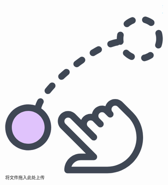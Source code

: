 <link rel="stylesheet" href="./css/style.css" />
<marquee><div><a style="background-color: none;color: #66ccff;font-size: 35px;">欢迎来到TeaBoss外链网盘,下面是文件列表,点击左边图片可下载可跳转预览,右方按钮分别可以删除和复制文件链接..请勿上传有违中华人民共和国相关法律规定的图片,后台有上传记录,如有发现,将上报给有关部门.</a></div></marquee>
  <input id="_ef" type="file" style="visibility:hidden;height: 0px" />
  <div class="droppable">
    <div class="list"></div>
    <div class="info">
      <div class="info-drag info-item">
        <svg class="info-svg" fill="#3f4754" xmlns="http://www.w3.org/2000/svg" viewBox="0 0 512 512">
          <path class="filled-ball" d="M149.332031 360.078125c0 41.238281-33.429687 74.667969-74.664062 74.667969C33.429688 434.746094 0 401.316406 0 360.078125c0-41.234375 33.429688-74.664063 74.667969-74.664063 41.234375 0 74.664062 33.429688 74.664062 74.664063zm0 0" fill="#e0c3fc" />
          <path class="ball" d="M220.332031 304.078125c0 41.238281-33.429687 74.667969-74.664062 74.667969C104.429688 378.746094 71 345.316406 71 304.078125c0-41.234375 33.429688-74.664063 74.667969-74.664063 41.234375 0 74.664062 33.429688 74.664062 74.664063zm0 0" fill="#8ec5fc" opacity="0" />
          <path class="hand" d="M331.734375 509.414062H202.667969c-5.890625 0-10.667969-4.78125-10.667969-10.667968 0-29.417969 23.9375-53.332032 53.332031-53.332032H262.25l-81.558594-81.558593c-12.96875-12.96875-12.96875-34.113281 0-47.082031 12.992188-12.949219 34.113282-12.949219 47.085938 0l19.132812 19.113281c1.625-3.625 3.90625-7.039063 6.890625-10.027344 7.40625-7.402344 18.050781-10.835937 28.203125-9.429687 1.21875-6.3125 4.246094-12.351563 9.132813-17.234376 9.320312-9.34375 22.824219-11.96875 34.496093-7.894531 1.554688-4.90625 4.289063-9.535156 8.167969-13.441406 12.972657-12.96875 34.113281-12.96875 47.085938 0l33.066406 33.089844C435.902344 332.902344 448 362.105469 448 393.167969c0 64.105469-52.160156 116.246093-116.265625 116.246093zm-116.585937-21.335937h116.585937c52.351563 0 94.933594-42.578125 94.933594-94.910156 0-25.367188-9.878907-49.214844-27.796875-67.113281l-33.070313-33.089844c-4.671875-4.671875-12.242187-4.671875-16.914062 0s-4.671875 12.246094 0 16.917968C350.953125 311.953125 352 314.683594 352 317.414062c0 2.730469-1.046875 5.460938-3.113281 7.550782-4.160157 4.160156-10.925781 4.160156-15.085938 0l-10.664062-10.667969c-4.671875-4.671875-12.246094-4.671875-16.917969 0-2.261719 2.242187-3.5 5.269531-3.5 8.449219 0 3.179687 1.238281 6.207031 3.5 8.449218l10.667969 10.664063C318.953125 343.953125 320 346.683594 320 349.414062c0 2.730469-1.046875 5.460938-3.113281 7.550782-4.160157 4.160156-10.925781 4.160156-15.085938 0l-16-16c-4.519531-4.5-12.394531-4.5-16.914062 0-2.261719 2.238281-3.5 5.269531-3.5 8.449218 0 3.175782 1.238281 6.164063 3.476562 8.445313l26.6875 26.691406c2.070313 2.066407 3.117188 4.796875 3.117188 7.527344s-1.046875 5.460937-3.117188 7.554687c-4.160156 4.160157-10.921875 4.160157-15.082031 0l-67.777344-67.777343c-4.671875-4.671875-12.242187-4.671875-16.914062 0-2.261719 2.238281-3.5 5.269531-3.5 8.449219 0 3.175781 1.238281 6.207031 3.5 8.445312l99.773437 99.777344c3.050781 3.050781 3.96875 7.636718 2.304688 11.625-1.640625 3.992187-5.546875 6.59375-9.855469 6.59375h-42.667969c-13.90625 0-25.769531 8.917968-30.183593 21.332031zm0 0" />
          <path d="M74.667969 434.746094C33.492188 434.746094 0 401.253906 0 360.078125c0-41.171875 33.492188-74.664063 74.667969-74.664063 41.171875 0 74.664062 33.492188 74.664062 74.664063 0 41.175781-33.492187 74.667969-74.664062 74.667969zm0-128c-29.398438 0-53.335938 23.914062-53.335938 53.332031 0 29.421875 23.9375 53.335937 53.335938 53.335937C104.0625 413.414062 128 389.5 128 360.078125c0-29.417969-23.9375-53.332031-53.332031-53.332031zm0 0" />
          <path d="M452.414062 144.976562c-4.796874 0-9.171874-3.265624-10.34375-8.148437-1.386718-5.742187 2.132813-11.5 7.851563-12.886719 5.78125-1.410156 11.261719-3.753906 16.253906-6.976562 4.949219-3.15625 11.5625-1.75 14.742188 3.199218 3.179687 4.949219 1.769531 11.5625-3.199219 14.742188-7 4.5-14.65625 7.785156-22.765625 9.769531-.851563.191407-1.707031.300781-2.539063.300781zm-41.703124-4.011718c-1.472657 0-2.988282-.320313-4.4375-.960938-7.554688-3.453125-14.464844-8.128906-20.503907-13.910156-4.265625-4.050781-4.414062-10.8125-.339843-15.082031 4.074218-4.265625 10.835937-4.4375 15.082031-.339844 4.308593 4.117187 9.238281 7.464844 14.65625 9.917969 5.355469 2.457031 7.703125 8.769531 5.269531 14.144531-1.792969 3.925781-5.675781 6.230469-9.726562 6.230469zm87.125-37.289063c-1.152344 0-2.328126-.195312-3.5-.578125-5.566407-1.917968-8.511719-8-6.59375-13.566406 1.941406-5.589844 2.925781-11.457031 2.925781-17.453125 0-5.117187-.707031-10.175781-2.132813-15.015625-1.664062-5.65625 1.578125-11.5625 7.230469-13.25 5.71875-1.640625 11.582031 1.601562 13.246094 7.234375C510.996094 57.871094 512 64.953125 512 72.101562c0 8.363282-1.367188 16.574219-4.074219 24.40625-1.535156 4.414063-5.675781 7.167969-10.089843 7.167969zM373.953125 91.835938c-5.226563 0-9.773437-3.839844-10.5625-9.152344-.488281-3.480469-.722656-7.019532-.722656-10.625 0-4.820313.445312-9.535156 1.34375-14.121094 1.109375-5.761719 6.65625-9.515625 12.5-8.449219 5.78125 1.109375 9.558593 6.699219 8.449219 12.5C384.339844 65.253906 384 68.625 384 72.078125c0 2.605469.171875 5.121094.535156 7.574219.832032 5.824218-3.203125 11.242187-9.046875 12.074218-.511719.085938-1.023437.109376-1.535156.109376zm21.480469-57.453126c-2.984375 0-5.949219-1.257812-8.0625-3.691406-3.863282-4.4375-3.371094-11.175781 1.066406-15.039062 6.292969-5.460938 13.417969-9.792969 21.121094-12.882813 5.4375-2.21875 11.6875.445313 13.867187 5.90625 2.195313 5.460938-.449219 11.691407-5.910156 13.867188-5.527344 2.21875-10.605469 5.332031-15.125 9.238281-1.984375 1.75-4.480469 2.601562-6.957031 2.601562zm79.019531-3.773437c-2.15625 0-4.308594-.640625-6.1875-1.984375-4.839844-3.457031-10.195313-6.058594-15.890625-7.722656-5.65625-1.664063-8.898438-7.574219-7.234375-13.25 1.664063-5.652344 7.550781-8.851563 13.25-7.230469 8 2.347656 15.507813 5.992187 22.292969 10.859375 4.800781 3.433594 5.910156 10.089844 2.472656 14.867188-2.109375 2.902343-5.375 4.460937-8.703125 4.460937zm0 0" />
          <path d="M106.667969 306.746094c-.832031 0-1.664063-.105469-2.519531-.296875-5.738282-1.367188-9.257813-7.148438-7.871094-12.886719 1.664062-6.914062 4.585937-14.398438 8.703125-22.230469 2.730469-5.203125 9.21875-7.273437 14.402343-4.5 5.226563 2.730469 7.230469 9.171875 4.5 14.398438-3.285156 6.292969-5.609374 12.117187-6.847656 17.324219-1.171875 4.90625-5.546875 8.191406-10.367187 8.191406zM138.515625 251.75c-2.367187 0-4.777344-.789062-6.738281-2.410156-4.566406-3.734375-5.226563-10.453125-1.496094-15.019532 4.480469-5.460937 9.324219-11.007812 14.464844-16.578124 4.011718-4.328126 10.730468-4.585938 15.082031-.597657 4.332031 4.011719 4.585937 10.753907.597656 15.085938-4.863281 5.246093-9.40625 10.453125-13.632812 15.613281-2.132813 2.582031-5.183594 3.90625-8.277344 3.90625zm44.355469-46.1875c-2.882813 0-5.761719-1.152344-7.851563-3.457031-3.988281-4.328125-3.691406-11.09375.640625-15.082031 5.289063-4.863282 10.707032-9.683594 16.253906-14.421876 4.460938-3.796874 11.179688-3.304687 15.039063 1.175782 3.839844 4.457031 3.308594 11.199218-1.171875 15.039062-5.332031 4.585938-10.601562 9.238282-15.679688 13.929688-2.070312 1.878906-4.652343 2.816406-7.230468 2.816406zm49.300781-40.980469c-3.222656 0-6.421875-1.453125-8.511719-4.246093-3.5625-4.695313-2.625-11.390626 2.089844-14.933594 5.800781-4.394532 11.648438-8.660156 17.515625-12.820313 4.796875-3.394531 11.453125-2.261719 14.867187 2.558594 3.414063 4.800781 2.261719 11.457031-2.558593 14.871094-5.675781 4.007812-11.351563 8.148437-16.980469 12.414062-1.921875 1.472657-4.183594 2.15625-6.421875 2.15625zm52.949219-36.054687c-3.605469 0-7.125-1.835938-9.132813-5.140625-3.050781-5.035157-1.429687-11.585938 3.605469-14.65625 6.421875-3.902344 12.757812-7.550781 18.964844-10.902344 5.183594-2.792969 11.671875-.894531 14.464844 4.289063 2.816406 5.183593.898437 11.648437-4.289063 14.464843-5.90625 3.199219-11.945313 6.675781-18.089844 10.386719-1.75 1.046875-3.648437 1.558594-5.523437 1.558594zm57.300781-28.5c-4.375 0-8.46875-2.710938-10.046875-7.0625-1.984375-5.546875.894531-11.648438 6.441406-13.652344 8.148438-2.921875 15.679688-4.972656 22.378906-6.125 5.757813-.980469 11.304688 2.925781 12.308594 8.75.980469 5.800781-2.921875 11.304688-8.746094 12.308594-5.460937.917968-11.777343 2.664062-18.730468 5.160156-1.195313.40625-2.410156.621094-3.605469.621094zm0 0" />
        </svg>
        <div class="info-text">将文件拖入此处上传</div>
      </div>
    </div>
  </div>
  <script src="./js/gsap.min.js"></script>
  <script src="./js/script.js"></script>
